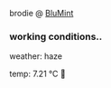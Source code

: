 brodie @ [BluMint](https://www.linkedin.com/company/blumint-io/)

<!--weather_start-->
### working conditions..

weather: haze 

temp: 7.21 °C 🧥

<!--weather_end-->

